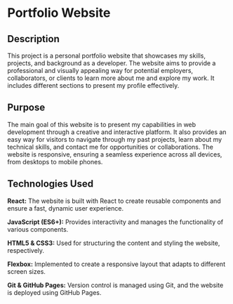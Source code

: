 # Portfolio Website

## Description

This project is a personal portfolio website that showcases my skills, projects, and background as a developer. The website aims to provide a professional and visually appealing way for potential employers, collaborators, or clients to learn more about me and explore my work. It includes different sections to present my profile effectively.

## Purpose

The main goal of this website is to present my capabilities in web development through a creative and interactive platform. It also provides an easy way for visitors to navigate through my past projects, learn about my technical skills, and contact me for opportunities or collaborations. The website is responsive, ensuring a seamless experience across all devices, from desktops to mobile phones.

## Technologies Used

**React:** The website is built with React to create reusable components and ensure a fast, dynamic user experience.

**JavaScript (ES6+):** Provides interactivity and manages the functionality of various components.

**HTML5 & CSS3:** Used for structuring the content and styling the website, respectively.

**Flexbox:** Implemented to create a responsive layout that adapts to different screen sizes.

**Git & GitHub Pages:** Version control is managed using Git, and the website is deployed using GitHub Pages.